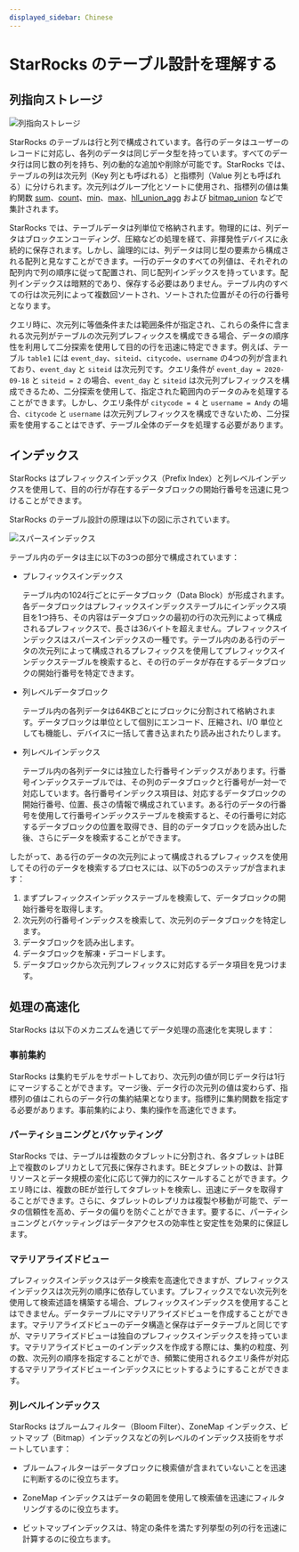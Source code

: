 ```yaml
---
displayed_sidebar: Chinese
---
```


# StarRocks のテーブル設計を理解する

## 列指向ストレージ

![列指向ストレージ](../assets/3.1-1.png)

StarRocks のテーブルは行と列で構成されています。各行のデータはユーザーのレコードに対応し、各列のデータは同じデータ型を持っています。すべてのデータ行は同じ数の列を持ち、列の動的な追加や削除が可能です。StarRocks では、テーブルの列は次元列（Key 列とも呼ばれる）と指標列（Value 列とも呼ばれる）に分けられます。次元列はグループ化とソートに使用され、指標列の値は集約関数 [sum](../sql-reference/sql-functions/aggregate-functions/sum.md)、[count](../sql-reference/sql-functions/aggregate-functions/count.md)、[min](../sql-reference/sql-functions/aggregate-functions/min.md)、[max](../sql-reference/sql-functions/aggregate-functions/max.md)、[hll_union_agg](../sql-reference/sql-functions/aggregate-functions/hll_union_agg.md) および [bitmap_union](../sql-reference/sql-functions/bitmap-functions/bitmap_union.md) などで集計されます。

StarRocks では、テーブルデータは列単位で格納されます。物理的には、列データはブロックエンコーディング、圧縮などの処理を経て、非揮発性デバイスに永続的に保存されます。しかし、論理的には、列データは同じ型の要素から構成される配列と見なすことができます。一行のデータのすべての列値は、それぞれの配列内で列の順序に従って配置され、同じ配列インデックスを持っています。配列インデックスは暗黙的であり、保存する必要はありません。テーブル内のすべての行は次元列によって複数回ソートされ、ソートされた位置がその行の行番号となります。

クエリ時に、次元列に等価条件または範囲条件が指定され、これらの条件に含まれる次元列がテーブルの次元列プレフィックスを構成できる場合、データの順序性を利用して二分探索を使用して目的の行を迅速に特定できます。例えば、テーブル `table1` には `event_day`、`siteid`、`citycode`、`username` の4つの列が含まれており、`event_day` と `siteid` は次元列です。クエリ条件が `event_day = 2020-09-18` と `siteid = 2` の場合、`event_day` と `siteid` は次元列プレフィックスを構成できるため、二分探索を使用して、指定された範囲内のデータのみを処理することができます。しかし、クエリ条件が `citycode = 4` と `username = Andy` の場合、`citycode` と `username` は次元列プレフィックスを構成できないため、二分探索を使用することはできず、テーブル全体のデータを処理する必要があります。

## インデックス

StarRocks はプレフィックスインデックス（Prefix Index）と列レベルインデックスを使用して、目的の行が存在するデータブロックの開始行番号を迅速に見つけることができます。

StarRocks のテーブル設計の原理は以下の図に示されています。

![スパースインデックス](../assets/3.1-2.png)

テーブル内のデータは主に以下の3つの部分で構成されています：

- プレフィックスインデックス

  テーブル内の1024行ごとにデータブロック（Data Block）が形成されます。各データブロックはプレフィックスインデックステーブルにインデックス項目を1つ持ち、その内容はデータブロックの最初の行の次元列によって構成されるプレフィックスで、長さは36バイトを超えません。プレフィックスインデックスはスパースインデックスの一種です。テーブル内のある行のデータの次元列によって構成されるプレフィックスを使用してプレフィックスインデックステーブルを検索すると、その行のデータが存在するデータブロックの開始行番号を特定できます。

- 列レベルデータブロック

  テーブル内の各列データは64KBごとにブロックに分割されて格納されます。データブロックは単位として個別にエンコード、圧縮され、I/O 単位としても機能し、デバイスに一括して書き込まれたり読み出されたりします。

- 列レベルインデックス

  テーブル内の各列データには独立した行番号インデックスがあります。行番号インデックステーブルでは、その列のデータブロックと行番号が一対一で対応しています。各行番号インデックス項目は、対応するデータブロックの開始行番号、位置、長さの情報で構成されています。ある行のデータの行番号を使用して行番号インデックステーブルを検索すると、その行番号に対応するデータブロックの位置を取得でき、目的のデータブロックを読み出した後、さらにデータを検索することができます。

したがって、ある行のデータの次元列によって構成されるプレフィックスを使用してその行のデータを検索するプロセスには、以下の5つのステップが含まれます：

1. まずプレフィックスインデックステーブルを検索して、データブロックの開始行番号を取得します。
2. 次元列の行番号インデックスを検索して、次元列のデータブロックを特定します。
3. データブロックを読み出します。
4. データブロックを解凍・デコードします。
5. データブロックから次元列プレフィックスに対応するデータ項目を見つけます。

## 処理の高速化

StarRocks は以下のメカニズムを通じてデータ処理の高速化を実現します：

### 事前集約

StarRocks は集約モデルをサポートしており、次元列の値が同じデータ行は1行にマージすることができます。マージ後、データ行の次元列の値は変わらず、指標列の値はこれらのデータ行の集約結果となります。指標列に集約関数を指定する必要があります。事前集約により、集約操作を高速化できます。

### パーティショニングとバケッティング

StarRocks では、テーブルは複数のタブレットに分割され、各タブレットはBE上で複数のレプリカとして冗長に保存されます。BEとタブレットの数は、計算リソースとデータ規模の変化に応じて弾力的にスケールすることができます。クエリ時には、複数のBEが並行してタブレットを検索し、迅速にデータを取得することができます。さらに、タブレットのレプリカは複製や移動が可能で、データの信頼性を高め、データの偏りを防ぐことができます。要するに、パーティショニングとバケッティングはデータアクセスの効率性と安定性を効果的に保証します。

### マテリアライズドビュー

プレフィックスインデックスはデータ検索を高速化できますが、プレフィックスインデックスは次元列の順序に依存しています。プレフィックスでない次元列を使用して検索述語を構築する場合、プレフィックスインデックスを使用することはできません。データテーブルにマテリアライズドビューを作成することができます。マテリアライズドビューのデータ構造と保存はデータテーブルと同じですが、マテリアライズドビューは独自のプレフィックスインデックスを持っています。マテリアライズドビューのインデックスを作成する際には、集約の粒度、列の数、次元列の順序を指定することができ、頻繁に使用されるクエリ条件が対応するマテリアライズドビューインデックスにヒットするようにすることができます。

### 列レベルインデックス

StarRocks はブルームフィルター（Bloom Filter）、ZoneMap インデックス、ビットマップ（Bitmap）インデックスなどの列レベルのインデックス技術をサポートしています：

- ブルームフィルターはデータブロックに検索値が含まれていないことを迅速に判断するのに役立ちます。

- ZoneMap インデックスはデータの範囲を使用して検索値を迅速にフィルタリングするのに役立ちます。

- ビットマップインデックスは、特定の条件を満たす列挙型の列の行を迅速に計算するのに役立ちます。
